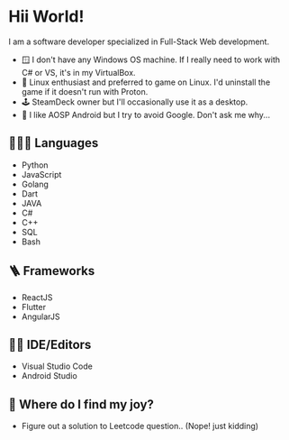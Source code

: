 # Hii World!

I am a software developer specialized in Full-Stack Web development. 

- 🪟 I don't have any Windows OS machine. If I really need to work with C# or VS, it's in my VirtualBox.
- 🐧 Linux enthusiast and preferred to game on Linux. I'd uninstall the game if it doesn't run with Proton.
- 🕹 SteamDeck owner but I'll occasionally use it as a desktop.
- 🤖 I like AOSP Android but I try to avoid Google. Don't ask me why...

## 🧑🏻‍💻 Languages

- Python
- JavaScript
- Golang
- Dart
- JAVA
- C#
- C++
- SQL
- Bash

## 🪜 Frameworks 

- ReactJS
- Flutter
- AngularJS

## ✍🏻 IDE/Editors

- Visual Studio Code
- Android Studio

## 🤩 Where do I find my joy?

- Figure out a solution to Leetcode question.. (Nope! just kidding)

